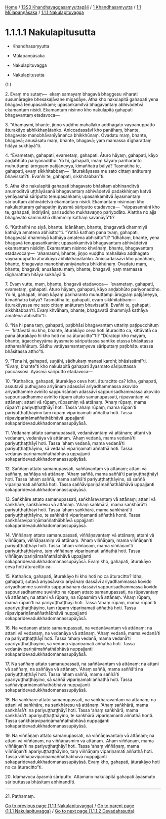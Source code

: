 
[Home](/) / [13S3 Khandhavaggasaṃyuttapāḷi](../../...md) / [1 Khandhasaṃyutta](../...md) / [1.1 Mūlapaṇṇāsaka](...md) / [1.1.1 Nakulapituvagga](../13S3/1/1.1/1.1.1.md)

# 1.1.1.1 Nakulapitusutta

* Khandhasaṃyutta

* Mūlapaṇṇāsaka

* Nakulapituvagga

* Nakulapitusutta

(1.)

2\. Evaṃ me sutaṃ—  ekaṃ samayaṃ bhagavā bhaggesu viharati susumāragire bhesakaḷāvane migadāye. Atha kho nakulapitā gahapati yena bhagavā tenupasaṅkami; upasaṅkamitvā bhagavantaṃ abhivādetvā ekamantaṃ nisīdi. Ekamantaṃ nisinno kho nakulapitā gahapati bhagavantaṃ etadavoca—

3\. “Ahamasmi, bhante, jiṇṇo vuḍḍho mahallako addhagato vayoanuppatto āturakāyo abhikkhaṇātaṅko. Aniccadassāvī kho panāhaṃ, bhante, bhagavato manobhāvanīyānañca bhikkhūnaṃ. Ovadatu maṃ, bhante, bhagavā; anusāsatu maṃ, bhante, bhagavā; yaṃ mamassa dīgharattaṃ hitāya sukhāyā”ti.

4\. “Evametaṃ, gahapati, evametaṃ, gahapati. Āturo hāyaṃ, gahapati, kāyo aṇḍabhūto pariyonaddho. Yo hi, gahapati, imaṃ kāyaṃ pariharanto muhuttampi ārogyaṃ paṭijāneyya, kimaññatra bālyā? Tasmātiha te, gahapati, evaṃ sikkhitabbaṃ—  ‘āturakāyassa me sato cittaṃ anāturaṃ bhavissatī’ti. Evañhi te, gahapati, sikkhitabban”ti.

5\. Atha kho nakulapitā gahapati bhagavato bhāsitaṃ abhinanditvā anumoditvā uṭṭhāyāsanā bhagavantaṃ abhivādetvā padakkhiṇaṃ katvā yenāyasmā sāriputto tenupasaṅkami; upasaṅkamitvā āyasmantaṃ sāriputtaṃ abhivādetvā ekamantaṃ nisīdi. Ekamantaṃ nisinnaṃ kho nakulapitaraṃ gahapatiṃ āyasmā sāriputto etadavoca—  “vippasannāni kho te, gahapati, indriyāni; parisuddho mukhavaṇṇo pariyodāto. Alattha no ajja bhagavato sammukhā dhammiṃ kathaṃ savanāyā”ti?

6\. “Kathañhi no siyā, bhante. Idānāhaṃ, bhante, bhagavatā dhammiyā kathāya amatena abhisitto”ti. “Yathā kathaṃ pana tvaṃ, gahapati, bhagavatā dhammiyā kathāya amatena abhisitto”ti? “Idhāhaṃ, bhante, yena bhagavā tenupasaṅkamiṃ; upasaṅkamitvā bhagavantaṃ abhivādetvā ekamantaṃ nisīdiṃ. Ekamantaṃ nisinno khvāhaṃ, bhante, bhagavantaṃ etadavocaṃ—  ‘ahamasmi, bhante, jiṇṇo vuḍḍho mahallako addhagato vayoanuppatto āturakāyo abhikkhaṇātaṅko. Aniccadassāvī kho panāhaṃ, bhante, bhagavato manobhāvanīyānañca bhikkhūnaṃ. Ovadatu maṃ, bhante, bhagavā; anusāsatu maṃ, bhante, bhagavā; yaṃ mamassa dīgharattaṃ hitāya sukhāyā’ti.

7\. Evaṃ vutte, maṃ, bhante, bhagavā etadavoca—  ‘evametaṃ, gahapati, evametaṃ, gahapati. Āturo hāyaṃ, gahapati, kāyo aṇḍabhūto pariyonaddho. Yo hi, gahapati, imaṃ kāyaṃ pariharanto muhuttampi ārogyaṃ paṭijāneyya, kimaññatra bālyā? Tasmātiha te, gahapati, evaṃ sikkhitabbaṃ—  āturakāyassa me sato cittaṃ anāturaṃ bhavissatīti. Evañhi te, gahapati, sikkhitabban’ti. Evaṃ khvāhaṃ, bhante, bhagavatā dhammiyā kathāya amatena abhisitto”ti.

8\. “Na hi pana taṃ, gahapati, paṭibhāsi bhagavantaṃ uttariṃ paṭipucchituṃ—  ‘kittāvatā nu kho, bhante, āturakāyo ceva hoti āturacitto ca, kittāvatā ca pana āturakāyo hi kho hoti no ca āturacitto’”ti? “Dūratopi kho mayaṃ, bhante, āgaccheyyāma āyasmato sāriputtassa santike etassa bhāsitassa atthamaññātuṃ. Sādhu vatāyasmantaṃyeva sāriputtaṃ paṭibhātu etassa bhāsitassa attho”ti.

9\. “Tena hi, gahapati, suṇāhi, sādhukaṃ manasi karohi; bhāsissāmī”ti. “Evaṃ, bhante”ti kho nakulapitā gahapati āyasmato sāriputtassa paccassosi. Āyasmā sāriputto etadavoca—

10\. “Kathañca, gahapati, āturakāyo ceva hoti, āturacitto ca? Idha, gahapati, assutavā puthujjano ariyānaṃ adassāvī ariyadhammassa akovido ariyadhamme avinīto sappurisānaṃ adassāvī sappurisadhammassa akovido sappurisadhamme avinīto rūpaṃ attato samanupassati, rūpavantaṃ vā attānaṃ; attani vā rūpaṃ, rūpasmiṃ vā attānaṃ. ‘Ahaṃ rūpaṃ, mama rūpan’ti pariyuṭṭhaṭṭhāyī hoti. Tassa ‘ahaṃ rūpaṃ, mama rūpan’ti pariyuṭṭhaṭṭhāyino taṃ rūpaṃ vipariṇamati aññathā hoti. Tassa rūpavipariṇāmaññathābhāvā uppajjanti sokaparidevadukkhadomanassupāyāsā.

11\. Vedanaṃ attato samanupassati, vedanāvantaṃ vā attānaṃ; attani vā vedanaṃ, vedanāya vā attānaṃ. ‘Ahaṃ vedanā, mama vedanā’ti pariyuṭṭhaṭṭhāyī hoti. Tassa ‘ahaṃ vedanā, mama vedanā’ti pariyuṭṭhaṭṭhāyino, sā vedanā vipariṇamati aññathā hoti. Tassa vedanāvipariṇāmaññathābhāvā uppajjanti sokaparidevadukkhadomanassupāyāsā.

12\. Saññaṃ attato samanupassati, saññāvantaṃ vā attānaṃ; attani vā saññaṃ, saññāya vā attānaṃ. ‘Ahaṃ saññā, mama saññā’ti pariyuṭṭhaṭṭhāyī hoti. Tassa ‘ahaṃ saññā, mama saññā’ti pariyuṭṭhaṭṭhāyino, sā saññā vipariṇamati aññathā hoti. Tassa saññāvipariṇāmaññathābhāvā uppajjanti sokaparidevadukkhadomanassupāyāsā.

13\. Saṅkhāre attato samanupassati, saṅkhāravantaṃ vā attānaṃ; attani vā saṅkhāre, saṅkhāresu vā attānaṃ. ‘Ahaṃ saṅkhārā, mama saṅkhārā’ti pariyuṭṭhaṭṭhāyī hoti. Tassa ‘ahaṃ saṅkhārā, mama saṅkhārā’ti pariyuṭṭhaṭṭhāyino, te saṅkhārā vipariṇamanti aññathā honti. Tassa saṅkhāravipariṇāmaññathābhāvā uppajjanti sokaparidevadukkhadomanassupāyāsā.

14\. Viññāṇaṃ attato samanupassati, viññāṇavantaṃ vā attānaṃ; attani vā viññāṇaṃ, viññāṇasmiṃ vā attānaṃ. ‘Ahaṃ viññāṇaṃ, mama viññāṇan’ti pariyuṭṭhaṭṭhāyī hoti. Tassa ‘ahaṃ viññāṇaṃ, mama viññāṇan’ti pariyuṭṭhaṭṭhāyino, taṃ viññāṇaṃ vipariṇamati aññathā hoti. Tassa viññāṇavipariṇāmaññathābhāvā uppajjanti sokaparidevadukkhadomanassupāyāsā. Evaṃ kho, gahapati, āturakāyo ceva hoti āturacitto ca.

15\. Kathañca, gahapati, āturakāyo hi kho hoti no ca āturacitto? Idha, gahapati, sutavā ariyasāvako ariyānaṃ dassāvī ariyadhammassa kovido ariyadhamme suvinīto sappurisānaṃ dassāvī sappurisadhammassa kovido sappurisadhamme suvinīto na rūpaṃ attato samanupassati, na rūpavantaṃ vā attānaṃ; na attani vā rūpaṃ, na rūpasmiṃ vā attānaṃ. ‘Ahaṃ rūpaṃ, mama rūpan’ti na pariyuṭṭhaṭṭhāyī hoti. Tassa ‘ahaṃ rūpaṃ, mama rūpan’ti apariyuṭṭhaṭṭhāyino, taṃ rūpaṃ vipariṇamati aññathā hoti. Tassa rūpavipariṇāmaññathābhāvā nuppajjanti sokaparidevadukkhadomanassupāyāsā.

16\. Na vedanaṃ attato samanupassati, na vedanāvantaṃ vā attānaṃ; na attani vā vedanaṃ, na vedanāya vā attānaṃ. ‘Ahaṃ vedanā, mama vedanā’ti na pariyuṭṭhaṭṭhāyī hoti. Tassa ‘ahaṃ vedanā, mama vedanā’ti apariyuṭṭhaṭṭhāyino, sā vedanā vipariṇamati aññathā hoti. Tassa vedanāvipariṇāmaññathābhāvā nuppajjanti sokaparidevadukkhadomanassupāyāsā.

17\. Na saññaṃ attato samanupassati, na saññāvantaṃ vā attānaṃ; na attani vā saññaṃ, na saññāya vā attānaṃ. ‘Ahaṃ saññā, mama saññā’ti na pariyuṭṭhaṭṭhāyī hoti. Tassa ‘ahaṃ saññā, mama saññā’ti apariyuṭṭhaṭṭhāyino, sā saññā vipariṇamati aññathā hoti. Tassa saññāvipariṇāmaññathābhāvā nuppajjanti sokaparidevadukkhadomanassupāyāsā.

18\. Na saṅkhāre attato samanupassati, na saṅkhāravantaṃ vā attānaṃ; na attani vā saṅkhāre, na saṅkhāresu vā attānaṃ. ‘Ahaṃ saṅkhārā, mama saṅkhārā’ti na pariyuṭṭhaṭṭhāyī hoti. Tassa ‘ahaṃ saṅkhārā, mama saṅkhārā’ti apariyuṭṭhaṭṭhāyino, te saṅkhārā vipariṇamanti aññathā honti. Tassa saṅkhāravipariṇāmaññathābhāvā nuppajjanti sokaparidevadukkhadomanassupāyāsā.

19\. Na viññāṇaṃ attato samanupassati, na viññāṇavantaṃ vā attānaṃ; na attani vā viññāṇaṃ, na viññāṇasmiṃ vā attānaṃ. ‘Ahaṃ viññāṇaṃ, mama viññāṇan’ti na pariyuṭṭhaṭṭhāyī hoti. Tassa ‘ahaṃ viññāṇaṃ, mama viññāṇan’ti apariyuṭṭhaṭṭhāyino, taṃ viññāṇaṃ vipariṇamati aññathā hoti. Tassa viññāṇavipariṇāmaññathābhāvā nuppajjanti sokaparidevadukkhadomanassupāyāsā. Evaṃ kho, gahapati, āturakāyo hoti no ca āturacitto”ti.

20\. Idamavoca āyasmā sāriputto. Attamano nakulapitā gahapati āyasmato sāriputtassa bhāsitaṃ abhinandīti.

---

21\. Paṭhamaṃ.



[Go to previous page (1.1.1 Nakulapituvagga)](../13S3/1/1.1/1.1.1.md) / [Go to parent page (1.1.1 Nakulapituvagga)](../13S3/1/1.1/1.1.1.md) / [Go to next page (1.1.1.2 Devadahasutta)](1.1.1.2.md)


